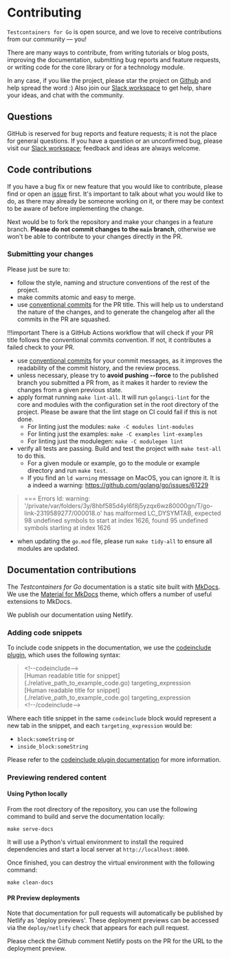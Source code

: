 # Contributing

`Testcontainers for Go` is open source, and we love to receive contributions from our community — you!

There are many ways to contribute, from writing tutorials or blog posts, improving the documentation, submitting bug reports and feature requests, or writing code for the core library or for a technology module.

In any case, if you like the project, please star the project on [Github](https://github.com/testcontainers/testcontainers-go/stargazers) and help spread the word :)
Also join our [Slack workspace](http://slack.testcontainers.org) to get help, share your ideas, and chat with the community.

## Questions

GitHub is reserved for bug reports and feature requests; it is not the place for general questions.
If you have a question or an unconfirmed bug, please visit our [Slack workspace](https://testcontainers.slack.com/);
feedback and ideas are always welcome.

## Code contributions

If you have a bug fix or new feature that you would like to contribute, please find or open an [issue](https://github.com/testcontainers/testcontainers-go/issues) first.
It's important to talk about what you would like to do, as there may already be someone working on it,
or there may be context to be aware of before implementing the change.

Next would be to fork the repository and make your changes in a feature branch. **Please do not commit changes to the `main` branch**,
otherwise we won't be able to contribute to your changes directly in the PR.

### Submitting your changes

Please just be sure to:

* follow the style, naming and structure conventions of the rest of the project.
* make commits atomic and easy to merge.
* use [conventional commits](https://www.conventionalcommits.org/en/v1.0.0/) for the PR title. This will help us to understand the nature of the changes, and to generate the changelog after all the commits in the PR are squashed.

!!!important
    There is a GitHub Actions workflow that will check if your PR title follows the conventional commits convention. If not, it contributes a failed check to your PR.

* use [conventional commits](https://www.conventionalcommits.org/en/v1.0.0/) for your commit messages, as it improves the readability of the commit history, and the review process.
* unless necessary, please try to **avoid pushing --force** to the published branch you submitted a PR from, as it makes it harder to review the changes from a given previous state.
* apply format running `make lint-all`. It will run `golangci-lint` for the core and modules with the configuration set in the root directory of the project. Please be aware that the lint stage on CI could fail if this is not done.
    * For linting just the modules: `make -C modules lint-modules`
    * For linting just the examples: `make -C examples lint-examples`
    * For linting just the modulegen: `make -C modulegen lint`
* verify all tests are passing. Build and test the project with `make test-all` to do this.
    * For a given module or example, go to the module or example directory and run `make test`.
    * If you find an `ld warning` message on MacOS, you can ignore it. It is a indeed a warning: https://github.com/golang/go/issues/61229
> === Errors
> ld: warning: '/private/var/folders/3y/8hbf585d4yl6f8j5yzqx6wz80000gn/T/go-link-2319589277/000018.o' has malformed LC_DYSYMTAB, expected 98 undefined symbols to start at index 1626, found 95 undefined symbols starting at index 1626

* when updating the `go.mod` file, please run `make tidy-all` to ensure all modules are updated.

## Documentation contributions

The _Testcontainers for Go_ documentation is a static site built with [MkDocs](https://www.mkdocs.org/).
We use the [Material for MkDocs](https://squidfunk.github.io/mkdocs-material/) theme, which offers a number of useful extensions to MkDocs.

We publish our documentation using Netlify.

### Adding code snippets

To include code snippets in the documentation, we use the [codeinclude plugin](https://github.com/rnorth/mkdocs-codeinclude-plugin), which uses the following syntax:

> &lt;!--codeinclude--&gt;<br/>
> &#91;Human readable title for snippet&#93;(./relative_path_to_example_code.go) targeting_expression<br/>
> &#91;Human readable title for snippet&#93;(./relative_path_to_example_code.go) targeting_expression<br/>
> &lt;!--/codeinclude--&gt;<br/>

Where each title snippet in the same `codeinclude` block would represent a new tab
in the snippet, and each `targeting_expression` would be:

- `block:someString` or
- `inside_block:someString`

Please refer to the [codeinclude plugin documentation](https://github.com/rnorth/mkdocs-codeinclude-plugin) for more information.

### Previewing rendered content

#### Using Python locally

From the root directory of the repository, you can use the following command to build and serve the documentation locally:

```shell
make serve-docs
```

It will use a Python's virtual environment to install the required dependencies and start a local server at `http://localhost:8000`.

Once finished, you can destroy the virtual environment with the following command:

```shell
make clean-docs
```

#### PR Preview deployments

Note that documentation for pull requests will automatically be published by Netlify as 'deploy previews'.
These deployment previews can be accessed via the `deploy/netlify` check that appears for each pull request.

Please check the Github comment Netlify posts on the PR for the URL to the deployment preview.
